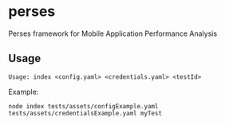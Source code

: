 # perses
Perses framework for Mobile Application Performance  Analysis


## Usage
```
Usage: index <config.yaml> <credentials.yaml> <testId>
```
Example:
```
node index tests/assets/configExample.yaml tests/assets/credentialsExample.yaml myTest
```
